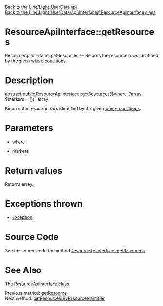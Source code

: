 [Back to the Ling/Light_UserData api](https://github.com/lingtalfi/Light_UserData/blob/master/doc/api/Ling/Light_UserData.md)<br>
[Back to the Ling\Light_UserData\Api\Interfaces\ResourceApiInterface class](https://github.com/lingtalfi/Light_UserData/blob/master/doc/api/Ling/Light_UserData/Api/Interfaces/ResourceApiInterface.md)


ResourceApiInterface::getResources
================



ResourceApiInterface::getResources — Returns the resource rows identified by the given [where conditions](https://github.com/lingtalfi/SimplePdoWrapper#the-where-conditions).




Description
================


abstract public [ResourceApiInterface::getResources](https://github.com/lingtalfi/Light_UserData/blob/master/doc/api/Ling/Light_UserData/Api/Interfaces/ResourceApiInterface/getResources.md)($where, ?array $markers = []) : array




Returns the resource rows identified by the given [where conditions](https://github.com/lingtalfi/SimplePdoWrapper#the-where-conditions).




Parameters
================


- where

    

- markers

    


Return values
================

Returns array.


Exceptions thrown
================

- [Exception](http://php.net/manual/en/class.exception.php).&nbsp;







Source Code
===========
See the source code for method [ResourceApiInterface::getResources](https://github.com/lingtalfi/Light_UserData/blob/master/Api/Interfaces/ResourceApiInterface.php#L97-L97)


See Also
================

The [ResourceApiInterface](https://github.com/lingtalfi/Light_UserData/blob/master/doc/api/Ling/Light_UserData/Api/Interfaces/ResourceApiInterface.md) class.

Previous method: [getResource](https://github.com/lingtalfi/Light_UserData/blob/master/doc/api/Ling/Light_UserData/Api/Interfaces/ResourceApiInterface/getResource.md)<br>Next method: [getResourceIdByResourceIdentifier](https://github.com/lingtalfi/Light_UserData/blob/master/doc/api/Ling/Light_UserData/Api/Interfaces/ResourceApiInterface/getResourceIdByResourceIdentifier.md)<br>

